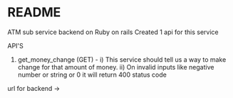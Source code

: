 # README

ATM sub service backend on Ruby on rails
Created 1 api for this service


API'S
1. get_money_change (GET) - 
    i) This service should tell us a way to make change for that amount of money.
    ii) On invalid inputs like negative number or string or 0 it will return 400 status code
   
   
   
url for backend -> 

   
 
